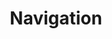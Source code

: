 ---
layout: page
title: Navigation
status: it <em>exists</em> but I am not in love with it
phase: 1
time-required: medium-rare
notes:
- Time increases to ~medium-well~ if include a separate one for homepage (see below), which may not be possible by April 30.
- Paste in JavaScript from patterns repo that makes # links displayed recalculate based on viewport size (hides rest in sub-menu)
- Tweak JS so it's properly selecting elements in our document
- Finalize list of links and in what order
- NB: want to order links from most-to-least important because the first couple of links will show no matter what size the viewport width is, and the most obscure ones will only show at very large widths
- Also, want to make a different one for Home and other pages with dramatic landing page - top bar takes away from the design, but something def should be there. The Huge Inc. model works nicely.
- Any other navigation stuff is probably Phase II, and homepage one might be Phase II
---